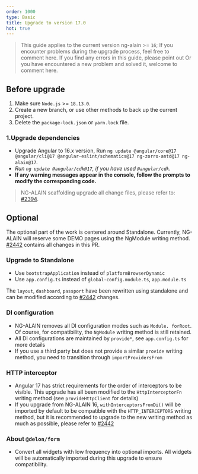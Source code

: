 ```yaml
---
order: 1000
type: Basic
title: Upgrade to version 17.0
hot: true
---
```


> This guide applies to the current version ng-alain >= `16`;
> If you encounter problems during the upgrade process, feel free to comment here.
> If you find any errors in this guide, please point out
> Or you have encountered a new problem and solved it, welcome to comment here.


## Before upgrade

1. Make sure `Node.js` >= `18.13.0`.
2. Create a new branch, or use other methods to back up the current project.
3. Delete the `package-lock.json` or `yarn.lock` file.

### 1.Upgrade dependencies

- Upgrade Angular to 16.x version, Run `ng update @angular/core@17 @angular/cli@17 @angular-eslint/schematics@17 ng-zorro-antd@17 ng-alain@17`.
- _Run `ng update @angular/cdk@17`, if you have used `@angular/cdk`._
- **If any warning messages appear in the console, follow the prompts to modify the corresponding code.**

> NG-ALAIN scaffolding upgrade all change files, please refer to: [#2394](https://github.com/ng-alain/ng-alain/pull/2394/files).

## Optional

The optional part of the work is centered around Standalone. Currently, NG-ALAIN will reserve some DEMO pages using the NgModule writing method. [#2442](https://github.com/ng-alain/ng-alain/pull/2442/files) contains all changes in this PR.

### Upgrade to Standalone

- Use `bootstrapApplication` instead of `platformBrowserDynamic`
- Use `app.config.ts` instead of `global-config.module.ts`, `app.module.ts`

The `layout`, `dashboard`, `passport` have been rewritten using standalone and can be modified according to [#2442](https://github.com/ng-alain/ng-alain/pull/2442/files) changes.

### DI configuration

- NG-ALAIN removes all DI configuration modes such as `Module. forRoot`. Of course, for compatibility, the `NgModule` writing method is still retained.
- All DI configurations are maintained by `provide*`, see `app.config.ts` for more details
- If you use a third party but does not provide a similar `provide` writing method, you need to transition through `importProvidersFrom`

### HTTP interceptor

- Angular 17 has strict requirements for the order of interceptors to be visible. This upgrade has all been modified to the `HttpInterceptorFn` writing method (see `provideHttpClient` for details)
- If you upgrade from NG-ALAIN 16, `withInterceptorsFromDi()` will be imported by default to be compatible with the `HTTP_INTERCEPTORS` writing method, but it is recommended to upgrade to the new writing method as much as possible, please refer to [#2442](https://github.com/ng-alain/ng-alain/pull/2442/files)

### About `@delon/form`

- Convert all widgets with low frequency into optional imports. All widgets will be automatically imported during this upgrade to ensure compatibility.
